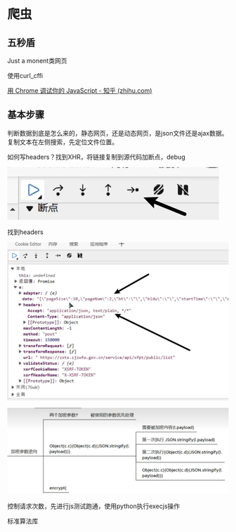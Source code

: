 # 爬虫

## 五秒盾

Just a monent类网页

使用curl_cffi

[用 Chrome 调试你的 JavaScript - 知乎 (zhihu.com)](https://zhuanlan.zhihu.com/p/24770877)

## 基本步骤

判断数据到底是怎么来的，静态网页，还是动态网页，是json文件还是ajax数据。复制文本在左侧搜索，先定位文件位置。

如何写headers？找到XHR，将链接复制到源代码加断点，debug

![image-20231113132402760](pic/%E7%88%AC%E8%99%AB/image-20231113132402760.png)

找到headers

![image-20231113132440851](pic/%E7%88%AC%E8%99%AB/image-20231113132440851.png)

![image-20231114100053342](pic/%E7%88%AC%E8%99%AB/image-20231114100053342.png)

控制请求次数，先进行js测试跑通，使用python执行execjs操作

标准算法库